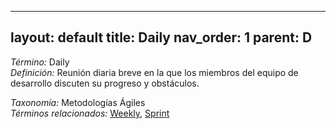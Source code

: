 
---
layout: default
title: Daily
nav_order: 1
parent: D
---

*Término:* Daily  
*Definición:* Reunión diaria breve en la que los miembros del equipo de desarrollo discuten su progreso y obstáculos.

*Taxonomía:* Metodologías Ágiles  
*Términos relacionados:* [Weekly](https://maleniski.github.io/diccionario-angl-tec-mx/docs/alfabeticamente/W/weekly/), [Sprint](https://maleniski.github.io/diccionario-angl-tec-mx/docs/alfabeticamente/S/sprint/)
